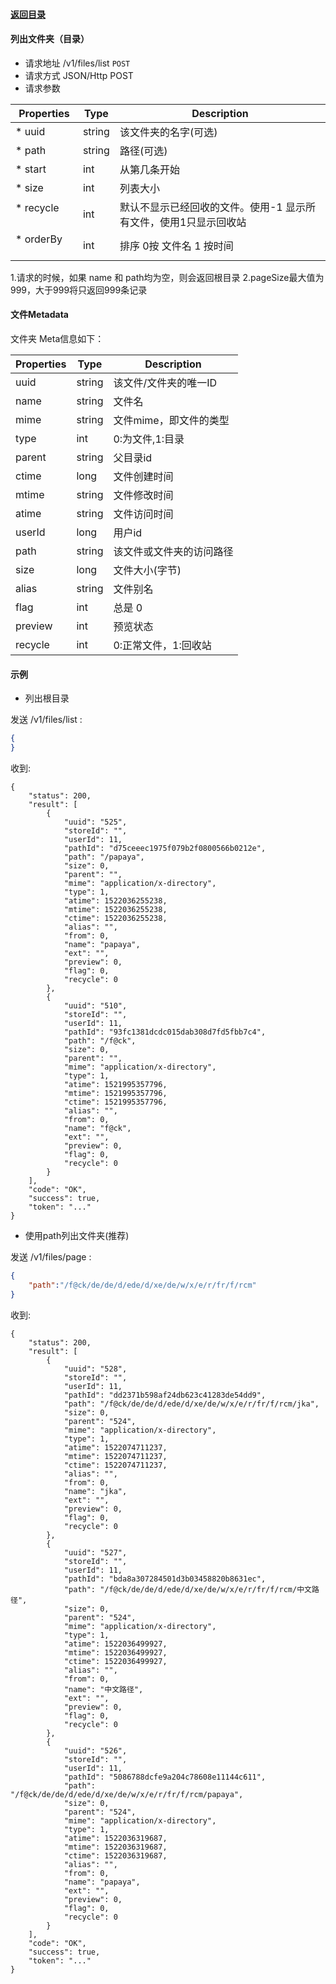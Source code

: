 #### [返回目录](../../)

#### 列出文件夹（目录）

* 请求地址 /v1/files/list ```POST```
* 请求方式 JSON/Http POST
* 请求参数

| Properties     |  Type  | Description                                          |
|----------------|--------|------------------------------------------------------|
| * uuid         | string | 该文件夹的名字(可选)                                    |
| * path         | string | 路径(可选)                                            |
| * start        | int    | 从第几条开始                                     |
| * size     | int    | 列表大小                    |
| * recycle      | int    | 默认不显示已经回收的文件。使用-1 显示所有文件，使用1只显示回收站|
| * orderBy      | int    | 排序 0按 文件名 1 按时间 |

1.请求的时候，如果 name 和 path均为空，则会返回根目录
2.pageSize最大值为999，大于999将只返回999条记录


#### 文件Metadata
文件夹 Meta信息如下：

| Properties     |  Type  | Description                         |
|----------------|--------|-------------------------------------|
| uuid           | string | 该文件/文件夹的唯一ID               |
| name           | string | 文件名                       |
| mime           | string | 文件mime，即文件的类型                  |
| type           | int    | 0:为文件,1:目录         |
| parent         | string | 父目录id |
| ctime          | long   | 文件创建时间                    |
| mtime          | string | 文件修改时间                    |
| atime          | string | 文件访问时间                    |
| userId         | long   | 用户id             |
| path           | string | 该文件或文件夹的访问路径  |
| size           | long   | 文件大小(字节)                           |
| alias          | string | 文件别名                          |
| flag           | int    | 总是 0                            |
| preview        | int    | 预览状态                |
| recycle        | int    | 0:正常文件，1:回收站       |

#### 示例

* 列出根目录

发送 /v1/files/list :
```json
{
}
```
收到:
```
{
    "status": 200,
    "result": [
        {
            "uuid": "525",
            "storeId": "",
            "userId": 11,
            "pathId": "d75ceeec1975f079b2f0800566b0212e",
            "path": "/papaya",
            "size": 0,
            "parent": "",
            "mime": "application/x-directory",
            "type": 1,
            "atime": 1522036255238,
            "mtime": 1522036255238,
            "ctime": 1522036255238,
            "alias": "",
            "from": 0,
            "name": "papaya",
            "ext": "",
            "preview": 0,
            "flag": 0,
            "recycle": 0
        },
        {
            "uuid": "510",
            "storeId": "",
            "userId": 11,
            "pathId": "93fc1381dcdc015dab308d7fd5fbb7c4",
            "path": "/f@ck",
            "size": 0,
            "parent": "",
            "mime": "application/x-directory",
            "type": 1,
            "atime": 1521995357796,
            "mtime": 1521995357796,
            "ctime": 1521995357796,
            "alias": "",
            "from": 0,
            "name": "f@ck",
            "ext": "",
            "preview": 0,
            "flag": 0,
            "recycle": 0
        }
    ],
    "code": "OK",
    "success": true,
    "token": "..."
}
```


* 使用path列出文件夹(推荐)

发送 /v1/files/page :
```json
{
	"path":"/f@ck/de/de/d/ede/d/xe/de/w/x/e/r/fr/f/rcm"
}
```
收到:
```
{
    "status": 200,
    "result": [
        {
            "uuid": "528",
            "storeId": "",
            "userId": 11,
            "pathId": "dd2371b598af24db623c41283de54dd9",
            "path": "/f@ck/de/de/d/ede/d/xe/de/w/x/e/r/fr/f/rcm/jka",
            "size": 0,
            "parent": "524",
            "mime": "application/x-directory",
            "type": 1,
            "atime": 1522074711237,
            "mtime": 1522074711237,
            "ctime": 1522074711237,
            "alias": "",
            "from": 0,
            "name": "jka",
            "ext": "",
            "preview": 0,
            "flag": 0,
            "recycle": 0
        },
        {
            "uuid": "527",
            "storeId": "",
            "userId": 11,
            "pathId": "bda8a307284501d3b03458820b8631ec",
            "path": "/f@ck/de/de/d/ede/d/xe/de/w/x/e/r/fr/f/rcm/中文路径",
            "size": 0,
            "parent": "524",
            "mime": "application/x-directory",
            "type": 1,
            "atime": 1522036499927,
            "mtime": 1522036499927,
            "ctime": 1522036499927,
            "alias": "",
            "from": 0,
            "name": "中文路径",
            "ext": "",
            "preview": 0,
            "flag": 0,
            "recycle": 0
        },
        {
            "uuid": "526",
            "storeId": "",
            "userId": 11,
            "pathId": "5086788dcfe9a204c78608e11144c611",
            "path": "/f@ck/de/de/d/ede/d/xe/de/w/x/e/r/fr/f/rcm/papaya",
            "size": 0,
            "parent": "524",
            "mime": "application/x-directory",
            "type": 1,
            "atime": 1522036319687,
            "mtime": 1522036319687,
            "ctime": 1522036319687,
            "alias": "",
            "from": 0,
            "name": "papaya",
            "ext": "",
            "preview": 0,
            "flag": 0,
            "recycle": 0
        }
    ],
    "code": "OK",
    "success": true,
    "token": "..."
}
```
